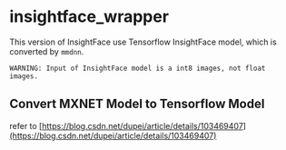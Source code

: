 # insightface_wrapper
This version of InsightFace use Tensorflow InsightFace model, which is converted by `mmdnn`.

`WARNING: Input of InsightFace model is a int8 images, not float images.`

## Convert MXNET Model to Tensorflow Model

refer to [https://blog.csdn.net/dupei/article/details/103469407](https://blog.csdn.net/dupei/article/details/103469407)
